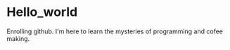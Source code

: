 Hello_world
===========

Enrolling github.
I'm here to learn the mysteries of programming and cofee making.
